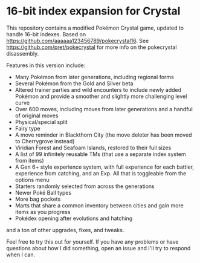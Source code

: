 # 16-bit index expansion for Crystal

This repository contains a modified Pokémon Crystal game, updated to handle 16-bit indexes. Based on https://github.com/aaaaaa123456789/pokecrystal16. See https://github.com/pret/pokecrystal for more info on the pokecrystal disassembly.

Features in this version include:
- Many Pokémon from later generations, including regional forms
- Several Pokémon from the Gold and Silver beta
- Altered trainer parties and wild encounters to include newly added Pokémon and provide a smoother and slightly more challenging level curve
- Over 600 moves, including moves from later generations and a handful of original moves
- Physical/special split
- Fairy type
- A move reminder in Blackthorn City (the move deleter has been moved to Cherrygrove instead)
- Viridian Forest and Seafoam Islands, restored to their full sizes
- A list of 99 infinitely reusable TMs (that use a separate index system from items)
- A Gen 6+ style experience system, with full experience for each battler, experience from catching, and an Exp. All that is toggleable from the options menu
- Starters randomly selected from across the generations
- Newer Poké Ball types
- More bag pockets
- Marts that share a common inventory between cities and gain more items as you progress
- Pokédex opening after evolutions and hatching

and a ton of other upgrades, fixes, and tweaks.

Feel free to try this out for yourself. If you have any problems or have questions about how I did something, open an issue and I'll try to respond when I can.

[compare]: https://github.com/aaaaaa123456789/pokecrystal16/compare
[pokecrystal]: https://github.com/pret/pokecrystal/
[wiki]: https://github.com/aaaaaa123456789/pokecrystal16/wiki
